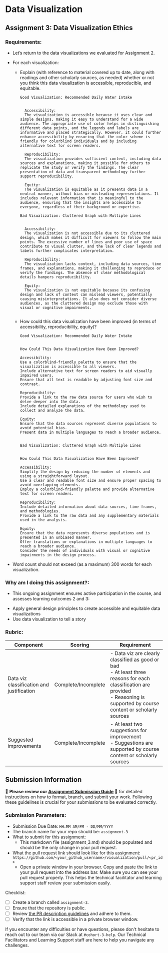 # Data Visualization

## Assignment 3: Data Visualization Ethics

### Requirements:
- Let’s return to the data visualizations we evaluated for Assignment 2.  
- For each visualization: 
    - Explain (with reference to material covered up to date, along with readings and other scholarly sources, as needed) whether or not you think this data visualization is accessible, reproducible, and equitable. 
        ```
        Good Visualization: Recommended Daily Water Intake


          Accessibility:
          The visualization is accessible because it uses clear and simple designs, making it easy to understand for a wide audience. The appropriate use of color helps in distinguishing different data points, and the legends and labels are informative and placed strategically. However, it could further enhance accessibility by ensuring that the color scheme is friendly for colorblind individuals and by including alternative text for screen readers.

          Reproducibility:
          The visualization provides sufficient context, including data sources and explanations, making it possible for others to replicate the study or verify the findings. The clear presentation of data and transparent methodology further support reproducibility.

          Equity:
          The visualization is equitable as it presents data in a neutral manner, without bias or misleading representations. It includes relevant information that is meaningful to the audience, ensuring that the insights are accessible to everyone, regardless of their background or expertise.

        Bad Visualization: Cluttered Graph with Multiple Lines

        
          Accessibility:
          The visualization is not accessible due to its cluttered design, which makes it difficult for viewers to follow the main points. The excessive number of lines and poor use of space contribute to visual clutter, and the lack of clear legends and labels further complicates interpretation.

          Reproducibility:
          The visualization lacks context, including data sources, time frames, and explanations, making it challenging to reproduce or verify the findings. The absence of clear methodological details hampers reproducibility.

          Equity:
          The visualization is not equitable because its confusing design and lack of context can mislead viewers, potentially causing misinterpretations. It also does not consider diverse audiences, as the cluttered design may exclude those with visual or cognitive impairments.


        ```
    - How could this data visualization have been improved (in terms of accessibility, reproducibility, equity)?  
        ```
        Good Visualization: Recommended Daily Water Intake


        How Could This Data Visualization Have Been Improved?
        
        Accessibility:
        Use a colorblind-friendly palette to ensure that the visualization is accessible to all viewers.
        Include alternative text for screen readers to aid visually impaired users.
        Ensure that all text is readable by adjusting font size and contrast.
        
        Reproducibility:
        Provide a link to the raw data source for users who wish to delve deeper into the data.
        Include detailed explanations of the methodology used to collect and analyze the data.
        
        Equity:
        Ensure that the data sources represent diverse populations to avoid potential bias.
        Present data in multiple languages to reach a broader audience.


        Bad Visualization: Cluttered Graph with Multiple Lines


        How Could This Data Visualization Have Been Improved?
        
        Accessibility:
        Simplify the design by reducing the number of elements and using a straightforward layout.
        Use a clear and readable font size and ensure proper spacing to avoid overlapping elements.
        Employ a colorblind-friendly palette and provide alternative text for screen readers.
        
        Reproducibility:
        Include detailed information about data sources, time frames, and methodologies.
        Provide a link to the raw data and any supplementary materials used in the analysis.
        
        Equity:
        Ensure that the data represents diverse populations and is presented in an unbiased manner.
        Offer translations or explanations in multiple languages to reach a broader audience.
        Consider the needs of individuals with visual or cognitive impairments in the design process.

        ```

- Word count should not exceed (as a maximum) 300 words for each visualization. 

### Why am I doing this assignment?:
- This ongoing assignment ensures active participation in the course, and assesses learning outcomes 2 and 3:  
* Apply general design principles to create accessible and equitable data visualizations
* Use data visualization to tell a story

### Rubric:
| Component               | Scoring   | Requirement                                                 |
|-------------------------|-----------|-------------------------------------------------------------|
| Data viz classification and justification | Complete/Incomplete | - Data viz are clearly classified as good or bad<br />- At least three reasons for each classification are provided<br />- Reasoning is supported by course content or scholarly sources |
| Suggested improvements  | Complete/Incomplete | - At least two suggestions for improvement<br />- Suggestions are supported by course content or scholarly sources |

## Submission Information

🚨 **Please review our [Assignment Submission Guide](https://github.com/UofT-DSI/onboarding/blob/main/onboarding_documents/submissions.md)** 🚨 for detailed instructions on how to format, branch, and submit your work. Following these guidelines is crucial for your submissions to be evaluated correctly.

### Submission Parameters:
* Submission Due Date: `HH:MM AM/PM - DD/MM/YYYY`
* The branch name for your repo should be: `assignment-3`
* What to submit for this assignment:
    * This markdown file (assignment_3.md) should be populated and should be the only change in your pull request.
* What the pull request link should look like for this assignment: `https://github.com/<your_github_username>/visualization/pull/<pr_id>`
    * Open a private window in your browser. Copy and paste the link to your pull request into the address bar. Make sure you can see your pull request properly. This helps the technical facilitator and learning support staff review your submission easily.

Checklist:
- [ ] Create a branch called `assignment-3`.
- [ ] Ensure that the repository is public.
- [ ] Review [the PR description guidelines](https://github.com/UofT-DSI/onboarding/blob/main/onboarding_documents/submissions.md#guidelines-for-pull-request-descriptions) and adhere to them.
- [ ] Verify that the link is accessible in a private browser window.

If you encounter any difficulties or have questions, please don't hesitate to reach out to our team via our Slack at `#cohort-3-help`. Our Technical Facilitators and Learning Support staff are here to help you navigate any challenges.
